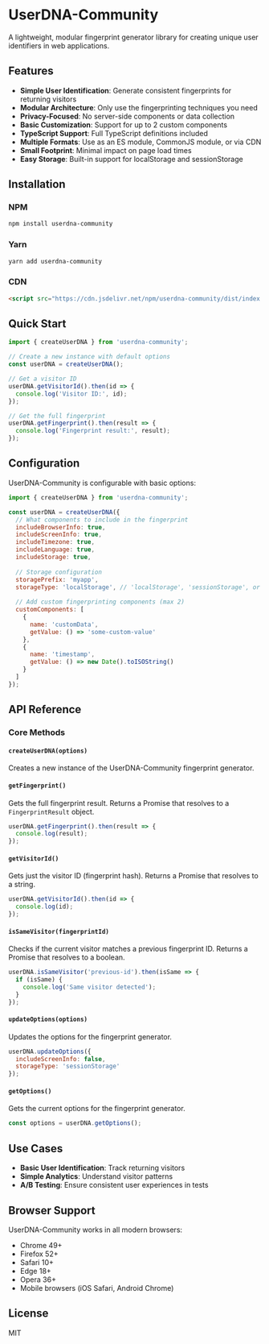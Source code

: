 # UserDNA-Community

A lightweight, modular fingerprint generator library for creating unique user identifiers in web applications.

## Features

- **Simple User Identification**: Generate consistent fingerprints for returning visitors
- **Modular Architecture**: Only use the fingerprinting techniques you need
- **Privacy-Focused**: No server-side components or data collection
- **Basic Customization**: Support for up to 2 custom components
- **TypeScript Support**: Full TypeScript definitions included
- **Multiple Formats**: Use as an ES module, CommonJS module, or via CDN
- **Small Footprint**: Minimal impact on page load times
- **Easy Storage**: Built-in support for localStorage and sessionStorage

## Installation

### NPM

```bash
npm install userdna-community
```

### Yarn

```bash
yarn add userdna-community
```

### CDN

```html
<script src="https://cdn.jsdelivr.net/npm/userdna-community/dist/index.umd.js"></script>
```

## Quick Start

```javascript
import { createUserDNA } from 'userdna-community';

// Create a new instance with default options
const userDNA = createUserDNA();

// Get a visitor ID
userDNA.getVisitorId().then(id => {
  console.log('Visitor ID:', id);
});

// Get the full fingerprint
userDNA.getFingerprint().then(result => {
  console.log('Fingerprint result:', result);
});
```

## Configuration

UserDNA-Community is configurable with basic options:

```javascript
import { createUserDNA } from 'userdna-community';

const userDNA = createUserDNA({
  // What components to include in the fingerprint
  includeBrowserInfo: true,
  includeScreenInfo: true,
  includeTimezone: true,
  includeLanguage: true,
  includeStorage: true,
  
  // Storage configuration
  storagePrefix: 'myapp',
  storageType: 'localStorage', // 'localStorage', 'sessionStorage', or 'none'
  
  // Add custom fingerprinting components (max 2)
  customComponents: [
    {
      name: 'customData',
      getValue: () => 'some-custom-value'
    },
    {
      name: 'timestamp',
      getValue: () => new Date().toISOString()
    }
  ]
});
```

## API Reference

### Core Methods

#### `createUserDNA(options)`

Creates a new instance of the UserDNA-Community fingerprint generator.

#### `getFingerprint()`

Gets the full fingerprint result. Returns a Promise that resolves to a `FingerprintResult` object.

```javascript
userDNA.getFingerprint().then(result => {
  console.log(result);
});
```

#### `getVisitorId()`

Gets just the visitor ID (fingerprint hash). Returns a Promise that resolves to a string.

```javascript
userDNA.getVisitorId().then(id => {
  console.log(id);
});
```

#### `isSameVisitor(fingerprintId)`

Checks if the current visitor matches a previous fingerprint ID. Returns a Promise that resolves to a boolean.

```javascript
userDNA.isSameVisitor('previous-id').then(isSame => {
  if (isSame) {
    console.log('Same visitor detected');
  }
});
```

#### `updateOptions(options)`

Updates the options for the fingerprint generator.

```javascript
userDNA.updateOptions({
  includeScreenInfo: false,
  storageType: 'sessionStorage'
});
```

#### `getOptions()`

Gets the current options for the fingerprint generator.

```javascript
const options = userDNA.getOptions();
```

## Use Cases

- **Basic User Identification**: Track returning visitors
- **Simple Analytics**: Understand visitor patterns
- **A/B Testing**: Ensure consistent user experiences in tests

## Browser Support

UserDNA-Community works in all modern browsers:

- Chrome 49+
- Firefox 52+
- Safari 10+
- Edge 18+
- Opera 36+
- Mobile browsers (iOS Safari, Android Chrome)

## License

MIT